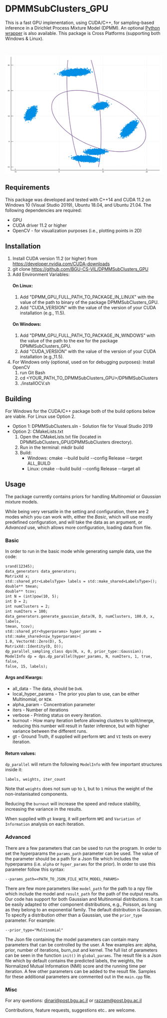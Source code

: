 # DPMMSubClusters_GPU
This is a fast GPU implenentation, using CUDA/C++, for sampling-based inference in a Dirichlet Process Mixture Model (DPMM). 
An optional [Python wrapper](https://github.com/BGU-CS-VIL/dpmmpython) is also available. 
This package is Cross Platforms (supporting both Windows &amp; Linux).

<br>
<p align="center">
<img src="clusters_low_slow.gif" alt="DPGMM SubClusters 2d example">
</p>


## Requirements
This package was developed and tested with C++14 and CUDA 11.2 on Windows 10 (Visual Studio 2019), Ubuntu 18.04, and Ubuntu 21.04.
The following dependencies are required:
- GPU
- CUDA driver 11.2 or higher
- OpenCV - for visualization purposes (i.e., plotting points in 2D)


## Installation

1. Install CUDA version 11.2 (or higher) from https://developer.nvidia.com/CUDA-downloads
2. git clone https://github.com/BGU-CS-VIL/DPMMSubClusters_GPU
3. Add Environment Variables:
    #### On Linux:
    1. Add "DPMM_GPU_FULL_PATH_TO_PACKAGE_IN_LINUX" with the value of the path to binary of the package DPMMSubClusters_GPU.
    2. Add "CUDA_VERSION" with the value of the version of your CUDA installation (e.g., 11.5).
    #### On Windows:
    1. Add "DPMM_GPU_FULL_PATH_TO_PACKAGE_IN_WINDOWS" with the value of the path to the exe for the package DPMMSubClusters_GPU.
    2. Add "CUDA_VERSION" with the value of the version of your CUDA installation (e.g.,11.5).
4. For Windows only (optional, used on for debugging purposes): Install OpenCV
    1. run Git Bash
    2. cd <YOUR_PATH_TO_DPMMSubClusters_GPU>/DPMMSubClusters
    3. ./installOCV.sh


## Building
For Windows for the CUDA/C++ package both of the build options below are viable. For Linux use Option 2.
- Option 1: DPMMSubClusters.sln - Solution file for Visual Studio 2019
- Option 2: CMakeLists.txt
    1. Open the CMakeLists.txt file (located in DPMMSubClusters_GPU/DPMMSubClusters directory).
    2. Run in the terminal: mkdir build
    3. Build:
        - Windows: cmake --build build --config Release --target ALL_BUILD
        - Linux: cmake --build build --config Release --target all


## Usage

The package currently contains priors for handling *Multinomial* or *Gaussian* mixture models.

While being very versatile in the setting and configuration, there are 2 modes which you can work with, either the *Basic*, which will use mostly predefined configuration, and will take the data as an argument, or *Advanced* use, which allows more configuration, loading data from file.

### Basic
In order to run in the basic mode while generating sample data, use the code:
```
srand(12345);
data_generators data_generators;
MatrixXd x;
std::shared_ptr<LabelsType> labels = std::make_shared<LabelsType>();
double** tmean;
double** tcov;
int N = (int)pow(10, 5);
int D = 2;
int numClusters = 2;
int numIters = 100;
data_generators.generate_gaussian_data(N, D, numClusters, 100.0, x, labels,
tmean, tcov);
std::shared_ptr<hyperparams> hyper_params = std::make_shared<niw_hyperparams>(
1.0, VectorXd::Zero(D), 5,
MatrixXd::Identity(D, D));
dp_parallel_sampling_class dps(N, x, 0, prior_type::Gaussian);
ModelInfo dp = dps.dp_parallel(hyper_params, N, numIters, 1, true, false,
false, 15, labels);
```

#### Args and Kwargs:

* all_data - The data, should be `DxN`.
* local_hyper_params - The prior you plan to use, can be either Multinomial, or `NIW`.
* alpha_param - Concentration parameter
* iters - Number of iterations
* verbose - Printing status on every iteration.
* burnout - How many iteration before allowing clusters to split/merge, reducing this number will result in faster inference, but with higher variance between the different runs.
* gt - Ground Truth, if supplied will perform `NMI` and `VI` tests on every iteration.

#### Return values:

`dp_parallel` will return the following `ModelInfo` with few important structures inside it:
```
labels, weights, iter_count
```
Note that `weights` does not sum up to `1`, but to `1` minus the weight of the non-instanisated components.


Reducing the `burnout` will increase the speed and reduce stability, increasing the variance in the results.

When supplied with `gt` kwarg, it will perform `NMI` and `Variation of Information` analysis on each iteration.


### Advanced
There are a few parameters that can be used to run the program. In order to set the hyperparams the `params_path` parameter can be used. The value of the parameter should be a path for a Json file which includes the hyperparams (i.e. `alpha` or `hyper_params` for the prior). In order to use this parameter follow this syntax:
```
--params_path=<PATH_TO_JSON_FILE_WITH_MODEL_PARAMS>
```
There are few more parameters like `model_path` for the path to a npy file which include the model and `result_path` for the path of the output results.
Our code has support for both Gaussian and Multinomial distributions. It can be easily adapted to other component distributions, e.g., Poisson, as long as they belong to an exponential family. The default distribution is Gaussian. To specify a distribution other than a Gaussian, use the `prior_type` parameter. For example:
```
--prior_type="Multinomial"
```
The Json file containing the model parameters can contain many parameters that can be controlled by the user. A few examples are: alpha, prior, number of iterations, burn_out and kernel. The full list of parameters can be seen in the function `init()` in `global_params`. The result file is a Json file which by default contains the predicted labels, the weights, the Normalized Mutual Information (NMI) score and the running time per iteration. A few other parameters can be added to the result file. Samples for these additional parameters are commented out in the `main.cpp` file.

### Misc

For any questions: dinari@post.bgu.ac.il or razzam@post.bgu.ac.il

Contributions, feature requests, suggestions etc.. are welcome.
